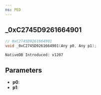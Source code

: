```yaml
---
ns: PED
---
```

## _0xC2745D9261664901

```c
// 0xC2745D9261664901
void _0xC2745D9261664901(Any p0, Any p1);
```

```
NativeDB Introduced: v1207
```

## Parameters
* **p0**:
* **p1**:
